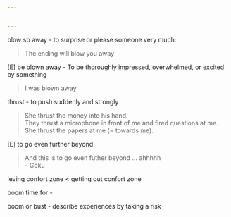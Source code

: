 ```yaml
---


---
```


<p>blow sb away - to surprise or please someone very much:</p>
<blockquote>
<p>The ending will blow you away</p>
</blockquote>
<p>[E] be blown away - To be thoroughly impressed, overwhelmed, or excited by something</p>
<blockquote>
<p>I was blown away</p>
</blockquote>
<p>thrust - to push suddenly and strongly</p>
<blockquote>
<p>She thrust the money into his hand.<br>
They thrust a microphone in front of me and fired questions at me.<br>
She thrust the papers at me (= towards me).</p>
</blockquote>
<p>[E] to go even further beyond</p>
<blockquote>
<p>And this is to go even futher beyond … ahhhhh<br>
- Goku</p>
</blockquote>
<p>leving confort zone &lt; getting out confort zone</p>
<p>boom time for -</p>
<p>boom or bust - describe experiences by taking a risk</p>

